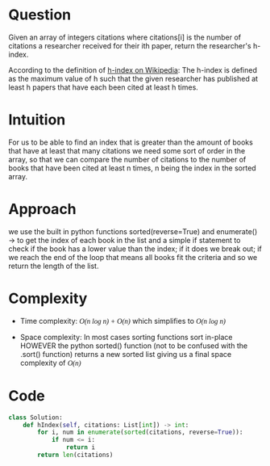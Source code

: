 # Question
Given an array of integers citations where citations[i] is the number of
citations a researcher received for their ith paper, return the researcher's
h-index.

According to the definition of <a href="https://en.wikipedia.org/wiki/H-index">h-index on Wikipedia</a>: The h-index is defined as
the maximum value of h such that the given researcher has published at least h
papers that have each been cited at least h times.

# Intuition
For us to be able to find an index that is greater than the amount of books that have at least that many citations we need some sort of order in the array, so that we can compare the number of citations to the number of books that have been cited at least n times, n being the index in the sorted array.

# Approach
we use the built in python functions sorted(reverse=True) and enumerate() -> to get the index of each book in the list and a simple if statement to check if the book has a lower value than the index; if it does we break out; if we reach the end of the loop that means all books fit the criteria and so we return the length of the list.

# Complexity
- Time complexity:
<span style="font-family: cursive;">*O(n log n) + O(n)*</span>
 which simplifies to <span style="font-family: cursive;">*O(n log n)*</span>

- Space complexity:
In most cases sorting functions sort in-place HOWEVER the python sorted() function (not to be confused with the .sort() function) returns a new sorted list giving us a final space complexity of <span style="font-family: cursive;">*O(n)*</span>

# Code
```python
class Solution:
    def hIndex(self, citations: List[int]) -> int:
        for i, num in enumerate(sorted(citations, reverse=True)):
            if num <= i:
                return i
        return len(citations)
```